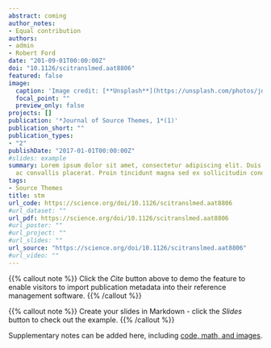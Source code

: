 ```yaml
---
abstract: coming
author_notes:
- Equal contribution
authors:
- admin
- Robert Ford
date: "201-09-01T00:00:00Z"
doi: "10.1126/scitranslmed.aat8806"
featured: false
image:
  caption: 'Image credit: [**Unsplash**](https://unsplash.com/photos/jdD8gXaTZsc)'
  focal_point: ""
  preview_only: false
projects: []
publication: '*Journal of Source Themes, 1*(1)'
publication_short: ""
publication_types:
- "2"
publishDate: "2017-01-01T00:00:00Z"
#slides: example
summary: Lorem ipsum dolor sit amet, consectetur adipiscing elit. Duis posuere tellus
  ac convallis placerat. Proin tincidunt magna sed ex sollicitudin condimentum.
tags:
- Source Themes
title: stm
url_code: https://science.org/doi/10.1126/scitranslmed.aat8806
#url_dataset: ""
url_pdf: https://science.org/doi/10.1126/scitranslmed.aat8806
#url_poster: ""
#url_project: ""
#url_slides: ""
url_source: "https://science.org/doi/10.1126/scitranslmed.aat8806"
#url_video: ""
---
```


{{% callout note %}}
Click the *Cite* button above to demo the feature to enable visitors to import publication metadata into their reference management software.
{{% /callout %}}

{{% callout note %}}
Create your slides in Markdown - click the *Slides* button to check out the example.
{{% /callout %}}

Supplementary notes can be added here, including [code, math, and images](https://wowchemy.com/docs/writing-markdown-latex/).
